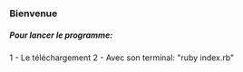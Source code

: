 ### Bienvenue

##### Pour lancer le programme:
1 - Le téléchargement
2 - Avec son terminal: "ruby index.rb"

